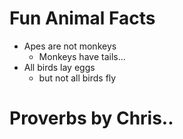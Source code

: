 # Fun Animal Facts

* Apes are not monkeys
    * Monkeys have tails...
* All birds lay eggs
    * but not all birds fly

# Proverbs by Chris..
